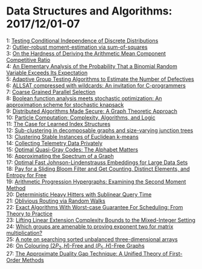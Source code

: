 # Data Structures and Algorithms: 2017/12/01-07  
1: [Testing Conditional Independence of Discrete Distributions](https://doi.org/10.48550/arXiv.1711.11560)  
2: [Outlier-robust moment-estimation via sum-of-squares](https://doi.org/10.48550/arXiv.1711.11581)  
3: [On the Hardness of Deriving the Arithmetic Mean Component Competitive  Ratio](https://doi.org/10.48550/arXiv.1712.00214)  
4: [An Elementary Analysis of the Probability That a Binomial Random  Variable Exceeds Its Expectation](https://doi.org/10.48550/arXiv.1712.00519)  
5: [Adaptive Group Testing Algorithms to Estimate the Number of Defectives](https://doi.org/10.48550/arXiv.1712.00615)  
6: [ALLSAT compressed with wildcards: An invitation for C-programmers](https://doi.org/10.48550/arXiv.1712.00751)  
7: [Coarse Grained Parallel Selection](https://doi.org/10.48550/arXiv.1712.00870)  
8: [Boolean function analysis meets stochastic optimization: An  approximation scheme for stochastic knapsack](https://doi.org/10.48550/arXiv.1712.00918)  
9: [Distributed Algorithms Made Secure: A Graph Theoretic Approach](https://doi.org/10.48550/arXiv.1712.01139)  
10: [Particle Computation: Complexity, Algorithms, and Logic](https://doi.org/10.48550/arXiv.1712.01197)  
11: [The Case for Learned Index Structures](https://doi.org/10.48550/arXiv.1712.01208)  
12: [Sub-clustering in decomposable graphs and size-varying junction trees](https://doi.org/10.48550/arXiv.1712.01231)  
13: [Clustering Stable Instances of Euclidean k-means](https://doi.org/10.48550/arXiv.1712.01241)  
14: [Collecting Telemetry Data Privately](https://doi.org/10.48550/arXiv.1712.01524)  
15: [Optimal Quasi-Gray Codes: The Alphabet Matters](https://doi.org/10.48550/arXiv.1712.01834)  
16: [Approximating the Spectrum of a Graph](https://doi.org/10.48550/arXiv.1712.01725)  
17: [Optimal Fast Johnson-Lindenstrauss Embeddings for Large Data Sets](https://doi.org/10.48550/arXiv.1712.01774)  
18: [Pay for a Sliding Bloom Filter and Get Counting, Distinct Elements, and  Entropy for Free](https://doi.org/10.48550/arXiv.1712.01779)  
19: [Arithmetic Progression Hypergraphs: Examining the Second Moment Method](https://doi.org/10.48550/arXiv.1712.01781)  
20: [Deterministic Heavy Hitters with Sublinear Query Time](https://doi.org/10.48550/arXiv.1712.01971)  
21: [Oblivious Routing via Random Walks](https://doi.org/10.48550/arXiv.1712.02076)  
22: [Exact Algorithms With Worst-case Guarantee For Scheduling: From Theory  to Practice](https://doi.org/10.48550/arXiv.1712.02103)  
23: [Lifting Linear Extension Complexity Bounds to the Mixed-Integer Setting](https://doi.org/10.48550/arXiv.1712.02176)  
24: [Which groups are amenable to proving exponent two for matrix  multiplication?](https://doi.org/10.48550/arXiv.1712.02302)  
25: [A note on searching sorted unbalanced three-dimensional arrays](https://doi.org/10.48550/arXiv.1712.02371)  
26: [On Colouring $(2P_2,H)$-Free and $(P_5,H)$-Free Graphs](https://doi.org/10.48550/arXiv.1712.02447)  
27: [The Approximate Duality Gap Technique: A Unified Theory of First-Order  Methods](https://doi.org/10.48550/arXiv.1712.02485)  